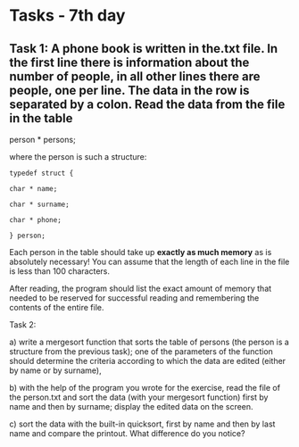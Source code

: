 # Tasks - 7th day
## Task 1: A phone book is written in the.txt file. In the first line there is information about the number of people, in all other lines there are people, one per line. The data in the row is separated by a colon. Read the data from the file in the table

 person * persons;  

where the person is such a structure:

```
typedef struct {

char * name;

char * surname;

char * phone;

} person;
```

 

Each person in the table should take up **exactly as much memory** as is absolutely necessary! You can assume that the length of each line in the file is less than 100 characters.

 After reading, the program should list the exact amount of memory that needed to be reserved for successful reading and remembering the contents of the entire file.

 

Task 2:

a) write a mergesort function that sorts the table of persons (the person is a structure from the previous task); one of the parameters of the function should determine the criteria according to which the data are edited (either by name or by surname),

b) with the help of the program you wrote for the exercise, read the file of the person.txt and sort the data (with your mergesort function) first by name and then by surname; display the edited data on the screen.

c) sort the data with the built-in quicksort, first by name and then by last name and compare the printout. What difference do you notice?
